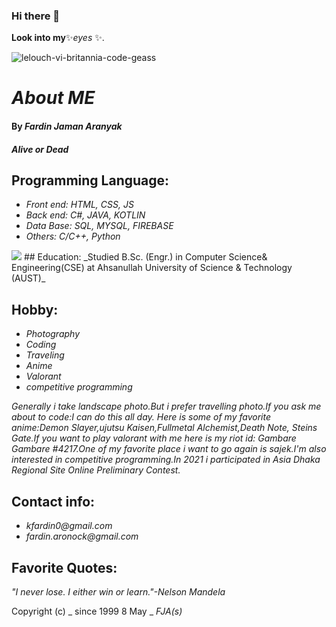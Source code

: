 ### Hi there 👋

**Look into my**✨_eyes_ ✨.

![lelouch-vi-britannia-code-geass](https://user-images.githubusercontent.com/64925270/216568044-79ebc227-eb82-4b02-a822-cab1410478f5.gif)
  
  # _About ME_

#### By _**Fardin Jaman Aranyak**_

#### _Alive or Dead_

## Programming Language:

* _Front end: HTML, CSS, JS_
* _Back end: C#, JAVA, KOTLIN_
* _Data Base: SQL, MYSQL, FIREBASE_
* _Others: C/C++, Python_
<img src="https://github-readme-stats.vercel.app/api/top-langs?username=Aronnok093"/>
## Education:
_Studied B.Sc. (Engr.) in Computer Science& Engineering(CSE) at Ahsanullah University of Science & Technology (AUST)_

## Hobby:

* _Photography_
* _Coding_
* _Traveling_
* _Anime_
* _Valorant_
* _competitive programming_ 

_Generally i take landscape photo.But i prefer travelling photo.If you ask me about to code:I can do this all day.
Here is some of my favorite anime:Demon Slayer,ujutsu Kaisen,Fullmetal Alchemist,Death Note, Steins Gate.If you want to play valorant with me here is my riot id: Gambare Gambare #4217.One of my favorite place i want to go again is sajek.I'm also interested in competitive programming.In 2021 i participated in Asia Dhaka Regional Site Online Preliminary Contest._

## Contact info:

* _kfardin0@gmail.com_
* _fardin.aronock@gmail.com_

## Favorite Quotes:

_"I never lose. I either win or learn."-Nelson Mandela_

Copyright (c) _ since 1999 8 May _ _FJA(s)_
